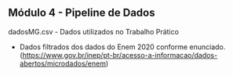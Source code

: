 ##  Módulo 4 - Pipeline de Dados

dadosMG.csv - Dados utilizados no Trabalho Prático
  - Dados filtrados dos dados do Enem 2020 conforme enunciado. (https://www.gov.br/inep/pt-br/acesso-a-informacao/dados-abertos/microdados/enem)

